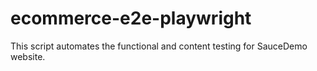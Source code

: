 # ecommerce-e2e-playwright
This script automates the functional and content testing for SauceDemo website.